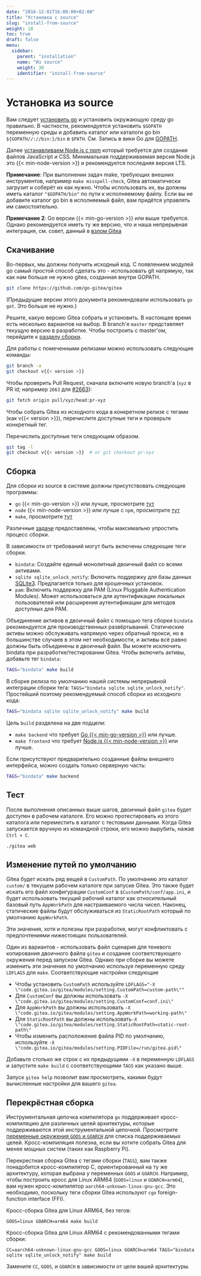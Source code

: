 ```yaml
---
date: "2016-12-01T16:00:00+02:00"
title: "Установка с source"
slug: "install-from-source"
weight: 10
toc: true
draft: false
menu:
  sidebar:
    parent: "installation"
    name: "Из source"
    weight: 30
    identifier: "install-from-source"
---
```


# Установка из source

Вам следует [установить go](https://golang.org/doc/install) и установить окружающую среду go
правильно. В частности, рекомендуется установить `$GOPATH`
переменную среды и добавить каталог или каталоги go bin
`${GOPATH//://bin:}/bin` в `$PATH`. См. Запись в вики Go для
[GOPATH](https://github.com/golang/go/wiki/GOPATH).

Далее [устанавливаем Node.js с npm](https://nodejs.org/en/download/) который
требуется для создания файлов JavaScript и CSS. Минимальная поддерживаемая версия Node.js
это {{< min-node-version >}} и рекомендуется последняя версия LTS.

**Примечание**: При выполнении задач make, требующих внешних инструментов, например
`make misspell-check`, Gitea автоматически загрузит и соберёт их как
нужно. Чтобы использовать их, вы должны иметь каталог `"$GOPATH/bin"`
по пути к исполняемому файлу. Если вы не добавите каталог go bin в
исполняемый файл, вам придётся управлять им самостоятельно.

**Примечание 2**: Go версии {{< min-go-version >}} или выше требуется. Однако рекомендуется
иметь ту же версию, что и наша непрерывная интеграция, см. совет, данный в
<a href='{{< relref "doc/advanced/hacking-on-gitea.ru-ru.md" >}}'>взлом Gitea</a>

## Скачивание

Во-первых, мы должны получить исходный код. С появлением модулей go
самый простой способ сделать это - использовать git напрямую, так как нам больше не нужно
gitea, созданная внутри GOPATH.

```bash
git clone https://github.com/go-gitea/gitea
```

(Предыдущие версии этого документа рекомендовали использовать `go get`. Это
больше не нужно.)

Решите, какую версию Gitea собрать и установить. В настоящее время есть
несколько вариантов на выбор. В branch'е `master` представляет текущую
версию в разработке. Чтобы построить с master'ом, перейдите к [разделу сборки](#сборка).

Для работы с помеченными релизами можно использовать следующие команды:

```bash
git branch -a
git checkout v{{< version >}}
```

Чтобы проверить Pull Request, сначала включите новую branch'а (`xyz` в PR id;
например `2663` для [#2663](https://github.com/go-gitea/gitea/pull/2663)):

```bash
git fetch origin pull/xyz/head:pr-xyz
```

Чтобы собрать Gitea из исходного кода в конкретном релизе с тегами (как v{{< version >}}), перечислите
доступные теги и проверьте конкретный тег.

Перечислить доступные теги следующим образом.

```bash
git tag -l
git checkout v{{< version >}}  # or git checkout pr-xyz
```

## Сборка

Для сборки из source в системе должны присутствовать следующие программы:

- `go` {{< min-go-version >}} или лучше, просмотрите [тут](https://golang.org/dl/)
- `node` {{< min-node-version >}} или лучше с `npm`, просмотрите [тут](https://nodejs.org/en/download/)
- `make`, просмотрите <a href='{{< relref "doc/advanced/make.ru-ru.md" >}}'>тут</a>

Различные [задачи](https://github.com/go-gitea/gitea/blob/master/Makefile)
предоставлены, чтобы максимально упростить процесс сборки.

В зависимости от требований могут быть включены следующие теги сборки.

* `bindata`: Создайте единый монолитный двоичный файл со всеми активами.
* `sqlite sqlite_unlock_notify`: Включить поддержку для базы данных
  [SQLite3](https://sqlite.org/). Предлагается только для крошечных
   установок.
* `pam`: Включить поддержку для PAM (Linux Pluggable Authentication Modules). Может
   использоваться для аутентификации локальных пользователей или расширения аутентификации для методов
   доступных для PAM.

Объединение активов в двоичный файл с помощью тега сборки `bindata` рекомендуется для
производственных развёртываний. Статические активы можно обслуживать напрямую через обратный прокси,
но в большинстве случаев в этом нет необходимости, и активы всё равно должны быть объединены в двоичный файл.
Вы можете исключить bindata при разработке/тестировании Gitea.
Чтобы включить активы, добавьте тег `bindata`:

```bash
TAGS="bindata" make build
```

В сборке релиза по умолчанию нашей системы непрерывной интеграции сборки
тега: `TAGS="bindata sqlite sqlite_unlock_notify"`. Простейший
поэтому рекомендуемый способ сборки из исходного кода:

```bash
TAGS="bindata sqlite sqlite_unlock_notify" make build
```

Цель `build` разделена на две подцели:

- `make backend` что требует [Go {{< min-go-version >}}](https://golang.org/dl/) или лучше.
- `make frontend` что требует [Node.js {{< min-node-version >}}](https://nodejs.org/en/download/) или лучше.

Если присутствуют предварительно созданные файлы внешнего интерфейса, можно создать только серверную часть:

```bash
TAGS="bindata" make backend
```

## Тест

После выполнения описанных выше шагов, двоичный файл `gitea` будет доступен в рабочем каталоге.
Его можно протестировать из этого каталога или переместить в каталог с тестовыми данными. Когда Gitea
запускается вручную из командной строки, его можно вырубить, нажав `Ctrl + C`.

```bash
./gitea web
```

## Изменение путей по умолчанию

Gitea будет искать ряд вещей в `CustomPath`. По умолчанию это
каталог `custom/` в текущем рабочем каталоге при запуске Gitea. Это также будет
искать его файл конфигурации `CustomConf` в `$CustomPath/conf/app.ini`, и будет использовать
текущий рабочий каталог как относительный базовый путь `AppWorkPath` для настраиваемого числа
чисел. Наконец, статические файлы будут обслуживаться из `StaticRootPath` который по умолчанию `AppWorkPath`.

Эти значения, хотя и полезны при разработке, могут конфликтовать с предпочтениями нижестоящих пользователей.

Один из вариантов - использовать файл сценария для теневого копирования двоичного файла `gitea` и создание соответствующего
окружения перед запуском Gitea. Однако при сборке вы можете изменить эти значения по умолчанию
используя переменную среду `LDFLAGS` для `make`. Соответствующие настройки следующие

* Чтобы установить `CustomPath` используйте `LDFLAGS="-X \"code.gitea.io/gitea/modules/setting.CustomPath=custom-path\""`
* Для `CustomConf` вы должны использовать `-X \"code.gitea.io/gitea/modules/setting.CustomConf=conf.ini\"`
* Для `AppWorkPath` вы должны использовать `-X \"code.gitea.io/gitea/modules/setting.AppWorkPath=working-path\"`
* Для `StaticRootPath` вы должны использовать`-X \"code.gitea.io/gitea/modules/setting.StaticRootPath=static-root-path\"`
* Чтобы изменить расположение файла PID по умолчанию, используйте `-X \"code.gitea.io/gitea/modules/setting.PIDFile=/run/gitea.pid\"`

Добавьте столько же строк с их предыдущими `-X` в переменную `LDFLAGS` и запустите `make build`
с соответствующими `TAGS` как указано выше.

Запуск `gitea help` позволит вам просмотреть, какими будут вычисленные настройки для вашего `gitea`.

## Перекрёстная сборка
Инструментальная цепочка компилятора `go` поддерживает кросс-компиляцию для различных целей архитектуры, которые поддерживаются этой инструментальной цепочкой. Просмотрите [переменные окружения `GOOS` и `GOARCH`](https://golang.org/doc/install/source#environment) для списка поддерживаемых целей. Кросс-компиляция полезна, если вы хотите собрать Gitea для менее мощных систем (таких как Raspberry Pi).

Перекрестная сборка Gitea с тегами сборки (`TAGS`), вам также понадобится кросс-компилятор C, ориентированный на ту же архитектуру, которая выбрана у переменных `GOOS` и `GOARCH`. Например, чтобы построить кросс для Linux ARM64 (`GOOS=linux` и `GOARCH=arm64`), вам нужен кросс-компилятор `aarch64-unknown-linux-gnu-gcc`. Это необходимо, поскольку теги сборки Gitea используют `cgo` foreign-function interface (FFI).

Кросс-сборка Gitea для Linux ARM64, без тегов:

```
GOOS=linux GOARCH=arm64 make build
```

Кросс-сборка Gitea для Linux ARM64 с рекомендованными тегами сборки:

```
CC=aarch64-unknown-linux-gnu-gcc GOOS=linux GOARCH=arm64 TAGS="bindata sqlite sqlite_unlock_notify" make build
```

Замените `CC`, `GOOS`, и `GOARCH` в зависимости от цели вашей архитектуры.
